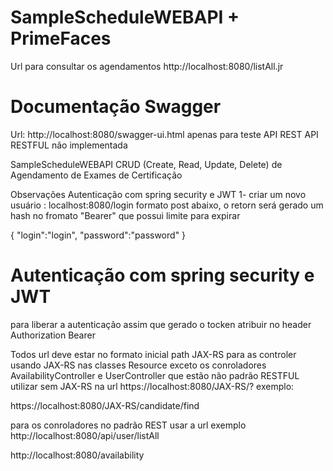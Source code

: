 # SampleScheduleWEBAPI + PrimeFaces
Url para consultar os agendamentos 
http://localhost:8080/listAll.jr

# Documentação Swagger
Url: http://localhost:8080/swagger-ui.html
apenas para teste
API REST
API RESTFUL não implementada

SampleScheduleWEBAPI
CRUD (Create, Read, Update, Delete) de Agendamento de Exames de Certificação

Observações
Autenticação com spring security e JWT
1- criar um novo usuário : localhost:8080/login formato post abaixo, o retorn será gerado um hash no fromato "Bearer" que possui limite para expirar

{ "login":"login", "password":"password" }

# Autenticação com spring security e JWT
para liberar a autenticação assim que gerado o tocken atribuir no header Authorization Bearer

Todos url deve estar no formato inicial path JAX-RS para as controler usando JAX-RS nas classes Resource exceto os conroladores AvailabilityController e UserController que estão não padrão RESTFUL utilizar sem JAX-RS na url
https://localhost:8080/JAX-RS/? exemplo:

https://localhost:8080/JAX-RS/candidate/find


para os conroladores no padrão REST usar a url
exemplo
http://localhost:8080/api/user/listAll

http://localhost:8080/availability



